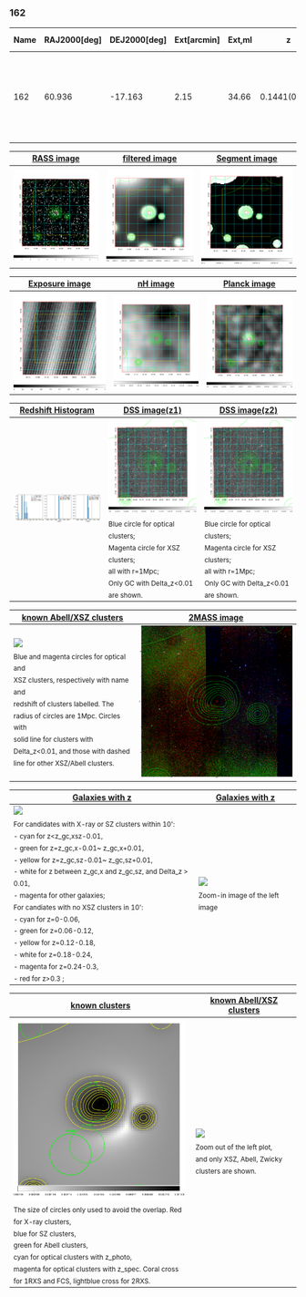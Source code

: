 <div STYLE="page-break-after: always;"></div>

### 162

|Name|RAJ2000[deg]|DEJ2000[deg] |Ext[arcmin]| Ext,ml | z | z_src| C|GC(XSZ,Delta_z<0.01)| GC(OPT,Delta_z<0.01)|GC| R_sig[arcmin] | R500[arcmin] | R500[Mpc]| CRsig[c/s] | CR500[c/s] |L500[1E44 erg/s]|F500[1E-12 erg/s/cm^2]| M500[1E14 Msun]|Tx[keV]|Cnt_sig|Beta|Rc[arcmin]|Comment|Alias|
|---|---|---|---|---|---|------|---|--------|---------|----------|---|---|---|---|---|---|---|---|---|---|---|---|---|---|
|162| 60.936| -17.163| 2.15| 34.66| 0.1441(0.000)| z_opt| S| -| W| A, PSZ2, Tar, W| 10.262| 6.059| 0.919| 0.126(0.031)| 0.118(0.030)| 1.304(0.152)| 2.339(0.272)| 2.54(0.15)| 3.98(0.15)| 43.3| 0.946(-0.073+0.039)| 4.570(-0.467+0.425)| $z$ of optical cluster; An SZ cluster with no $z$ and offset = 0.39 Mpc| k245|

|[RASS image](../image/162/162_img.pdf)|[filtered image](../image/162/162_fil.pdf)|[Segment image](../image/162/162_seg.pdf)|
|-------------------|--------------------|-------------------|
| <img src="../image/162/162_img.png" width="300">  | <img src="../image/162/162_fil.png" width="300">   | <img src="../image/162/162_seg.png" width="300">  |

|[Exposure image](../image/162/162_mex.pdf)| [nH image](../image/162/162_nh.pdf)| [Planck image](../image/162/162_p.pdf)|
|-------------------|--------------------|-------------------|
|<img src="../image/162/162_mex.png" width="300">   | <img src="../image/162/162_nh.png" width="300">    | <img src="../image/162/162_p.png" width="300"> |

|[Redshift Histogram](../image/162/162_zg.pdf) | [DSS image(z1)](../image/162/162_dss_z1.pdf)      |  [DSS image(z2)](../image/162/162_dss_z2.pdf)    |
|-------------------|--------------------|-------------------|
|<img src="../image/162/162_zg.png" width="300"> |<img src="../image/162/162_dss_z1.png" width="300"> <sub><br>Blue circle for optical clusters; <br>Magenta circle for XSZ clusters; <br>all with r=1Mpc; <br>Only GC with Delta_z<0.01 are shown. </sub>| <img src="../image/162/162_dss_z2.png" width="300"><sub><br>Blue circle for optical clusters; <br>Magenta circle for XSZ clusters; <br>all with r=1Mpc; <br>Only GC with Delta_z<0.01 are shown. </sub> |

|[known Abell/XSZ clusters](../image/162/162_m.pdf) | [2MASS image](../image/162/162_2mass.pdf)      |
|-------------------|-------------------|
|<img src=../image/162/162_m.png width="300"> <br><sub>Blue and magenta circles for optical and <br>XSZ clusters, respectively with name and <br>redshift of clusters labelled. The <br>radius of circles are 1Mpc. Circles with <br>solid line for clusters with <br>Delta_z<0.01, and those with dashed <br>line for other XSZ/Abell clusters.        </sub>|<img src="../image/162/162_2mass.png" width="300">  |

|[Galaxies with z](../image/162/162_opt_ned.pdf) |[Galaxies with z](../image/162/162_opt_ned_zoom.pdf) |
|-------------------|-------------------|
| <img src=../image/162/162_opt_ned.png width="300"> <br><sub> For candidates with X-ray or SZ clusters within 10': <br> - cyan for z<z_gc,xsz-0.01, <br> - green for z=z_gc,x-0.01~ z_gc,x+0.01, <br> - yellow for z=z_gc,sz-0.01~ z_gc,sz+0.01, <br> - white for z between z_gc,x and z_gc,sz, and Delta_z > 0.01, <br> - magenta for other galaxies; <br>For candiates with no XSZ clusters in 10': <br> - cyan for z=0-0.06, <br> - green for z=0.06-0.12, <br> - yellow for z=0.12-0.18, <br> - white for z=0.18-0.24, <br> - magenta for z=0.24-0.3, <br> - red for z>0.3 ;  </sub>|<img src=../image/162/162_opt_ned_zoom.png width="300">  <br><sub> Zoom-in image of the left image</sub>|

|[known clusters](../image/162/162_gc.pdf) |[known Abell/XSZ clusters](../image/162/162_gc_large.pdf) |
|-------------------|-------------------|
| <img src=../image/162/162_gc.png width="300"> <br><sub> The size of circles only used to avoid the overlap. Red for X-ray clusters, <br> blue for SZ clusters, <br> green for Abell clusters, <br> cyan for optical clusters with z_photo, <br> magenta for optical clusters with z_spec. Coral cross for 1RXS and FCS, lightblue cross for 2RXS. </sub>|<img src=../image/162/162_gc_large.png width="300"> <br><sub> Zoom out of the left plot, <br> and only XSZ, Abell, Zwicky clusters are shown. </sub> |



